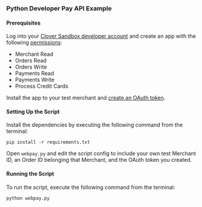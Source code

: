 ### Python Developer Pay API Example

#### Prerequisites

Log into your [Clover Sandbox developer account](https://sandbox.dev.clover.com/developers) and create an app with the following [permissions](https://docs.clover.com/clover-platform/docs/permissions):
* Merchant Read
* Orders Read
* Orders Write
* Payments Read
* Payments Write
* Process Credit Cards

Install the app to your test merchant and [create an OAuth token](https://docs.clover.com/clover-platform/docs/using-oauth-20).

#### Setting Up the Script

Install the dependencies by executing the following command from the terminal:

`pip install -r requirements.txt`

Open `webpay.py` and edit the script config to include your own test Merchant ID, an Order ID belonging that Merchant, and the OAuth token you created.

#### Running the Script

To run the script, execute the following command from the terminal:

`python webpay.py`
